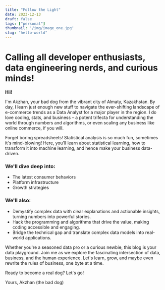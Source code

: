```yaml
---
title: "Follow the Light"
date: 2023-12-13
draft: false
tags: ["personal"]
thumbnail: '/img/image_one.jpg'
slug: "hello-world"
---
```


# Calling all developer enthusiasts, data engineering nerds, and curious minds!

**Hii!**

I'm Akzhan, your bad dog from the vibrant city of Almaty, Kazakhstan. By day, I learn just enough new stuff to navigate the ever-shifting landscape of e-commerce trends as a Data Analyst for a major player in the region. I do love coding, stats, and business – a potent trifecta for understanding the world through numbers and algorithms, or even scaling any business like online commerce, if you will.

Forget boring spreadsheets! Statistical analysis is so much fun, sometimes it's mind-blowing! Here, you'll learn about statistical learning, how to transform it into machine learning, and hence make your business data-driven.

### We'll dive deep into:

* The latest consumer behaviors
* Platform infrastructure
* Growth strategies

### We'll also:

* Demystify complex data with clear explanations and actionable insights, turning numbers into powerful stories.
* Hack the programming and algorithms that drive the value, making coding accessible and engaging.
* Bridge the technical gap and translate complex data models into real-world applications.

Whether you're a seasoned data pro or a curious newbie, this blog is your data playground. Join me as we explore the fascinating intersection of data, business, and the human experience. Let's learn, grow, and maybe even rewrite the rules of business, one byte at a time.

Ready to become a real dog? Let's go!

Yours,
Akzhan (the bad dog)

